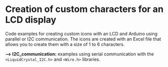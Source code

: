 # Creation of custom characters for an LCD display

Code examples for creating custom icons with an LCD and Arduino using parallel or I2C communication. The icons are created with an Excel file that allows you to create them with a size of 1 to 6 characters.

**--> I2C_communication:** examples using serial communication with the `<LiquidCrystal_I2C.h>` and `<Wire.h>` libraries.
